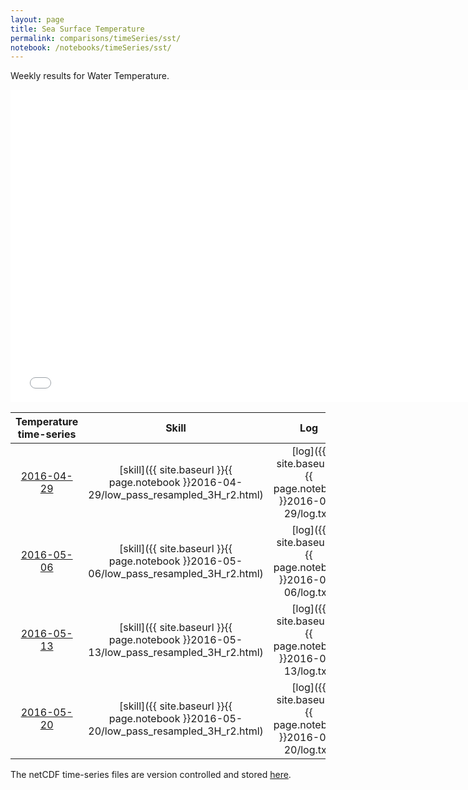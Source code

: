```yaml
---
layout: page
title: Sea Surface Temperature
permalink: comparisons/timeSeries/sst/
notebook: /notebooks/timeSeries/sst/
---
```


Weekly results for Water Temperature.

<iframe width="750" height="500" frameBorder="0" src="{{ site.baseurl }}{{ page.notebook }}2016-05-20/mapa.html" name="iframe"> <p>Your browser does not support iframes.</p> </iframe>


| Temperature time-series                                                                            | Skill                                                                | Log                                                            |
|:--------------------------------------------------------------------------------------------------:|:--------------------------------------------------------------------:|:--------------------------------------------------------------:|
| <a href="{{ site.baseurl }}{{ page.notebook }}2016-04-29/mapa.html" target="iframe">2016-04-29</a> | [skill]({{ site.baseurl }}{{ page.notebook }}2016-04-29/low_pass_resampled_3H_r2.html)  | [log]({{ site.baseurl }}{{ page.notebook }}2016-04-29/log.txt) |
| <a href="{{ site.baseurl }}{{ page.notebook }}2016-05-06/mapa.html" target="iframe">2016-05-06</a> | [skill]({{ site.baseurl }}{{ page.notebook }}2016-05-06/low_pass_resampled_3H_r2.html)  | [log]({{ site.baseurl }}{{ page.notebook }}2016-05-06/log.txt) |
| <a href="{{ site.baseurl }}{{ page.notebook }}2016-05-13/mapa.html" target="iframe">2016-05-13</a> | [skill]({{ site.baseurl }}{{ page.notebook }}2016-05-13/low_pass_resampled_3H_r2.html)  | [log]({{ site.baseurl }}{{ page.notebook }}2016-05-13/log.txt) |
| <a href="{{ site.baseurl }}{{ page.notebook }}2016-05-20/mapa.html" target="iframe">2016-05-20</a> | [skill]({{ site.baseurl }}{{ page.notebook }}2016-05-20/low_pass_resampled_3H_r2.html)  | [log]({{ site.baseurl }}{{ page.notebook }}2016-05-20/log.txt) |

The netCDF time-series files are version controlled and stored [here](https://github.com/SECOORA/skill_score/tree/gh-pages/notebooks/timeSeries/sst).

